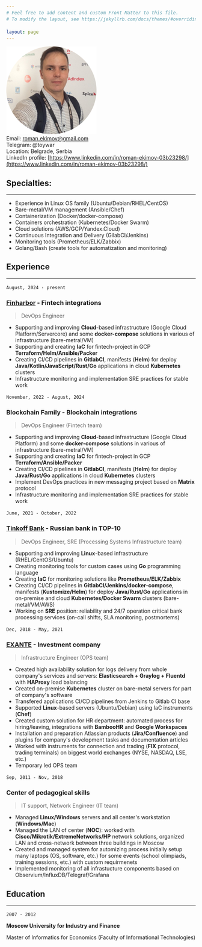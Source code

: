 ```yaml
---
# Feel free to add content and custom Front Matter to this file.
# To modify the layout, see https://jekyllrb.com/docs/themes/#overriding-theme-defaults

layout: page
---
```

![](photo.png)  
Email: [roman.ekimov@gmail.com](mailto:roman.ekimov@gmail.com)  
Telegram: @toywar  
Location: Belgrade, Serbia  
LinkedIn profile: [https://www.linkedin.com/in/roman-ekimov-03b23298/](https://www.linkedin.com/in/roman-ekimov-03b23298/)

## Specialties:
---
- Experience in Linux OS family (Ubuntu/Debian/RHEL/CentOS)
- Bare-metal/VM management (Ansible/Chef)
- Containerization (Docker/docker-compose)
- Containers orchestration (Kubernetes/Docker Swarm)
- Cloud solutions (AWS/GCP/Yandex.Cloud)
- Continuous Integration and Delivery (GilabCI/Jenkins)
- Monitoring tools (Prometheus/ELK/Zabbix)
- Golang/Bash (create tools for automatization and monitoring)

## Experience
---
`August, 2024 - present`
### [Finharbor](https://finharbor.io) - Fintech integrations
> DevOps Engineer

- Supporting and improving **Cloud**-based infrastructure (Google Cloud Platform/Servercore) and some **docker-compose** solutions in various of infrastructure (bare-metral/VM)
- Supporting and creating **IaC** for fintech-project in GCP **Terraform/Helm/Ansible/Packer**
- Creating CI/CD pipelines in **GitlabCI**, manifests (**Helm**) for deploy **Java/Kotlin/JavaScript/Rust/Go** applications in cloud **Kubernetes** clusters
- Infrastructure monitoring and implementation SRE practices for stable work

`November, 2022 - August, 2024`
### Blockchain Family - Blockchain integrations
> DevOps Engineer (Fintech team)

- Supporting and improving **Cloud**-based infrastructure (Google Cloud Platform) and some **docker-compose** solutions in various of infrastructure (bare-metral/VM)
- Supporting and creating **IaC** for fintech-project in GCP **Terraform/Ansible/Packer**
- Creating CI/CD pipelines in **GitlabCI**, manifests (**Helm**) for deploy **Java/Rust/Go** applications in cloud **Kubernetes** clusters
- Implement DevOps practices in new messaging project based on **Matrix** protocol
- Infrastructure monitoring and implementation SRE practices for stable work

`June, 2021 - October, 2022`
### [Tinkoff Bank](https://www.tinkoff.ru/en) - Russian bank in TOP-10
> DevOps Engineer, SRE (Processing Systems Infrastructure team)

- Supporting and improving **Linux**-based infrastructure (RHEL/CentOS/Ubuntu)
- Creating monitoring tools for custom cases using **Go** programming language
- Creating **IaC** for monitoring solutions like **Prometheus/ELK/Zabbix**
- Creating CI/CD pipelines in **GitlabCI/Jenkins/docker-compose**, manifests (**Kustomize/Helm**) for deploy **Java/Rust/Go** applications in on-premise and cloud **Kubernetes/Docker Swarm** clusters (bare-metal/VM/AWS)
- Working on **SRE** position: reliability and 24/7 operation critical bank processing services (on-call shifts, SLA monitoring, postmortems)

`Dec, 2018 - May, 2021`
### [EXANTE](https://www.exante.eu) - Investment company
> Infrastructure Engineer (OPS team)

- Created high availability solution for logs delivery from whole company's services and servers: **Elasticsearch + Graylog + Fluentd** with **HAProxy** load balancing
- Created on-premise **Kubernetes** cluster on bare-metal servers for part of company's software
- Transfered applications CI/CD pipelines from Jenkins to Gitlab CI base
- Supported **Linux**-based servers (Ubuntu/Debian) using IaC instruments (**Chef**)
- Created custom solution for HR department: automated process for hiring/leaving, integrations with **BambooHR** and **Google Workspaces**
- Installation and preparation Atlassian products (**Jira/Confluence**) and plugins for company's development tasks and documentation articles
- Worked with instruments for connection and trading (**FIX** protocol, trading terminals) on biggest world exchanges (NYSE, NASDAQ, LSE, etc.)
- Temporary led OPS team

`Sep, 2011 - Nov, 2018`
### Center of pedagogical skills
> IT support, Network Engineer (IT team)

- Managed **Linux/Windows** servers and all center's workstation (**Windows/Mac**)
- Managed the LAN of center (**NOC**): worked with **Cisco/Mikrotik/ExtremeNetworks/HP** network solutions, organized LAN and cross-network between three buildings in Moscow
- Created and managed system for automizing process initially setup many laptops (OS, software, etc.) for some events (school olimpiads, training sessions, etc.) with custom requirmenets
- Implemented monitoring of all infrastucture components based on Observium/InfluxDB/Telegraf/Grafana

## Education
---

`2007 - 2012`

**Moscow University for Industry and Finance**

Master of Informatics for Economics (Faculty of Informational Technologies)
